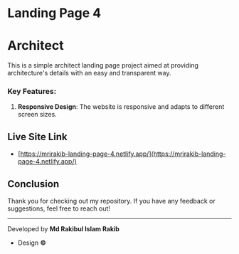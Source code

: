 # Landing Page 4

# Architect

This is a simple architect landing page project aimed at providing architecture's details with an easy and transparent way.

### Key Features:

1. **Responsive Design**: The website is responsive and adapts to different screen sizes.

## Live Site Link

- [https://mrirakib-landing-page-4.netlify.app/](https://mrirakib-landing-page-4.netlify.app/)

## Conclusion

Thank you for checking out my repository. If you have any feedback or suggestions, feel free to reach out!

---

Developed by **Md Rakibul Islam Rakib**

- Design **©**
